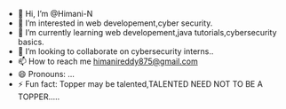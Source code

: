 - 👋 Hi, I’m @Himani-N
- 👀 I’m interested in web developement,cyber security.
- 🌱 I’m currently learning web developement,java tutorials,cybersecurity basics.
- 💞️ I’m looking to collaborate on cybersecurity interns..
- 📫 How to reach me himanireddy875@gmail.com
- 😄 Pronouns: ...
- ⚡ Fun fact: Topper may be talented,TALENTED NEED NOT TO BE A TOPPER.....

<!---
Himani-N/Himani-N is a ✨ special ✨ repository because its `README.md` (this file) appears on your GitHub profile.
You can click the Preview link to take a look at your changes.
--->
